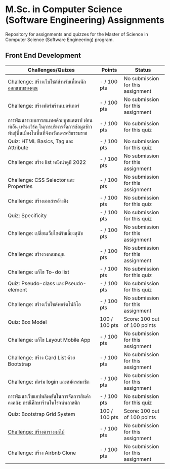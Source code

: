 ﻿# M.Sc. in Computer Science (Software Engineering) Assignments
Repository for assignments and quizzes for the Master of Science in Computer Science (Software Engineering) program.

## Front End Development
| Challenges/Quizes                                                                                 | Points       | Status                                  |
|-----------------------------------------------------------------------------------------------------------|--------------|-----------------------------------------|
| [Challenge: สร้างเว็บไซต์สำหรับเพื่อนนักออกแบบของคุณ](https://github.com/matpakke/MSc-CS-Software-Engineering-Assignments/blob/main/Front%20End%20Development/challenge-1.html)                                                   | - / 100 pts  | No submission for this assignment       |
| Challenge: สร้างฟอร์มร้านเบอร์เกอร์                                                                     | - / 100 pts  | No submission for this assignment       |
| การพัฒนาระบบสารสนเทศด้วยบูทแสตรป ฟอนท์เอ็น เฟรมเวิร์ค ในการบริหารจัดการข้อมูลข้าวพันธุ์พื้นเมืองในพื้นที่จังหวัดนครศรีธรรมราช | - / 100 pts  | No submission for this quiz             |
| Quiz: HTML Basics, Tag และ Attribute                                                                      | - / 100 pts  | No submission for this quiz             |
| Challenge: สร้าง list หนังน่าดูปี 2022                                                                   | - / 100 pts  | No submission for this assignment       |
| Challenge: CSS Selector และ Properties                                                                    | - / 100 pts  | No submission for this assignment       |
| Challenge: สร้างเอกสารอ้างอิง                                                                            | - / 100 pts  | No submission for this quiz             |
| Quiz: Specificity                                                                                         | - / 100 pts  | No submission for this quiz             |
| Challenge: เปลี่ยนเว็บไซต์รับเลี้ยงสุนัข                                                                | - / 100 pts  | No submission for this assignment       |
| Challenge: สร้างวงกลมหมุน                                                                               | - / 100 pts  | No submission for this assignment       |
| Challenge: แก้ไข To-do list                                                                              | - / 100 pts  | No submission for this quiz             |
| Quiz: Pseudo-class และ Pseudo-element                                                                     | - / 100 pts  | No submission for this quiz             |
| Challenge: สร้างเว็บไซต์พอร์ตโฟลิโอ                                                                      | - / 100 pts  | No submission for this assignment       |
| Quiz: Box Model                                                                                           | 100 / 100 pts| Score: 100 out of 100 points           |
| Challenge: แก้ไข Layout Mobile App                                                                       | - / 100 pts  | No submission for this assignment       |
| Challenge: สร้าง Card List ด้วย Bootstrap                                                                | - / 100 pts  | No submission for this assignment       |
| Challenge: ฟอร์ม login และสมัครสมาชิก                                                                    | - / 100 pts  | No submission for this assignment       |
| การพัฒนาเว็บแอปพลิเคชันในการจัดการสินค้าคงคลัง: กรณีศึกษาร้านไพโรจน์พลาสติก                         | - / 100 pts  | No submission for this quiz             |
| Quiz: Bootstrap Grid System                                                                               | 100 / 100 pts| Score: 100 out of 100 points           |
| [Challenge: สร้างตารางผลไม้](https://github.com/matpakke/MSc-CS-Software-Engineering-Assignments/blob/main/Front%20End%20Development/challenge-2.html)                                                                               | - / 100 pts  | No submission for this assignment       |
| Challenge: สร้าง Airbnb Clone                                                                             | - / 100 pts  | No submission for this assignment       |

